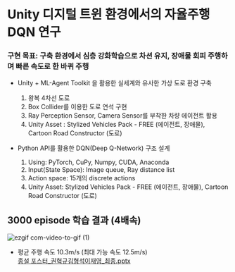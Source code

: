 # Unity 디지털 트윈 환경에서의 자율주행 DQN 연구
### 구현 목표: 구축 환경에서 심층 강화학습으로 차션 유지, 장애물 회피 주행하며 빠른 속도로 한 바퀴 주행
- Unity + ML-Agent Toolkit 을 활용한 실세계와 유사한 가상 도로 환경 구축
  
  1. 왕복 4차선 도로
  2. Box Collider를 이용한 도로 연석 구현
  3. Ray Perception Sensor, Camera Sensor를 부착한 차량 에이전트 활용
  4. Unity Asset :  Stylized Vehicles Pack - FREE (에이전트, 장애물), Cartoon Road Constructor (도로)
 
- Python API를 활용한 DQN(Deep Q-Network) 구조 설계
  
  1. Using: PyTorch, CuPy, Numpy, CUDA, Anaconda
  2. Input(State Space): Image queue, Ray distance list
  3. Action space: 15개의 discrete actions
  4. Unity Asset: Stylized Vehicles Pack - FREE (에이전트, 장애물), Cartoon Road Constructor (도로)



## 3000 episode 학습 결과 (4배속)   
![ezgif com-video-to-gif (1)](https://github.com/dd-jero/Autonomous-driving-DQN-Deep-Q-Network-in-Unity-digital-twin-environment/assets/107921434/81b610aa-012a-4ddc-8270-60d290a572ba)   
- 평균 주행 속도 10.3m/s (최대 가능 속도 12.5m/s)   
[종설 포스터_권혁규김형석이재영_최종.pptx](https://github.com/dd-jero/Comprehensive-Information-and-Communication-Design/files/11925421/_._.pptx)
